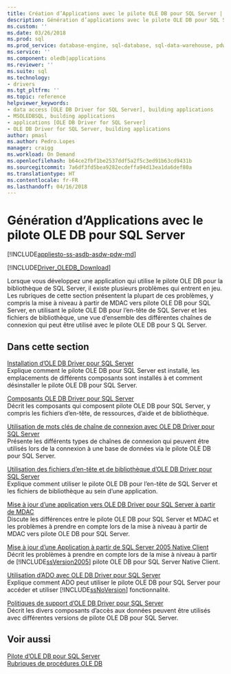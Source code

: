 ```yaml
---
title: Création d’Applications avec le pilote OLE DB pour SQL Server | Documents Microsoft
description: Génération d’applications avec le pilote OLE DB pour SQL Server
ms.custom: ''
ms.date: 03/26/2018
ms.prod: sql
ms.prod_service: database-engine, sql-database, sql-data-warehouse, pdw
ms.service: ''
ms.component: oledb|applications
ms.reviewer: ''
ms.suite: sql
ms.technology:
- drivers
ms.tgt_pltfrm: ''
ms.topic: reference
helpviewer_keywords:
- data access [OLE DB Driver for SQL Server], building applications
- MSOLEDBSQL, building applications
- applications [OLE DB Driver for SQL Server]
- OLE DB Driver for SQL Server, building applications
author: pmasl
ms.author: Pedro.Lopes
manager: craigg
ms.workload: On Demand
ms.openlocfilehash: b64ce2fbf1be2537ddf5a2f5c3ed91b63cd9431b
ms.sourcegitcommit: 7a6df3fd5bea9282ecdeffa94d13ea1da6def80a
ms.translationtype: HT
ms.contentlocale: fr-FR
ms.lasthandoff: 04/16/2018
---
```

# <a name="building-applications-with-ole-db-driver-for-sql-server"></a>Génération d’Applications avec le pilote OLE DB pour SQL Server
[!INCLUDE[appliesto-ss-asdb-asdw-pdw-md](../../../includes/appliesto-ss-asdb-asdw-pdw-md.md)]

[!INCLUDE[Driver_OLEDB_Download](../../../includes/driver_oledb_download.md)]

  Lorsque vous développez une application qui utilise le pilote OLE DB pour la bibliothèque de SQL Server, il existe plusieurs problèmes qui entrent en jeu. Les rubriques de cette section présentent la plupart de ces problèmes, y compris la mise à niveau à partir de MDAC vers pilote OLE DB pour SQL Server, en utilisant le pilote OLE DB pour l’en-tête de SQL Server et les fichiers de bibliothèque, une vue d’ensemble des différentes chaînes de connexion qui peut être utilisé avec le pilote OLE DB pour S QL Server.  

## <a name="in-this-section"></a>Dans cette section  
 [Installation d’OLE DB Driver pour SQL Server](../../oledb/applications/installing-oledb-driver-for-sql-server.md)  
 Explique comment le pilote OLE DB pour SQL Server est installé, les emplacements de différents composants sont installés à et comment désinstaller le pilote OLE DB pour SQL Server.  

 [Composants OLE DB Driver pour SQL Server](../../oledb/applications/components-of-oledb-driver-for-sql-server.md)  
 Décrit les composants qui composent pilote OLE DB pour SQL Server, y compris les fichiers d’en-tête, de ressources, d’aide et de bibliothèque.  

 [Utilisation de mots clés de chaîne de connexion avec OLE DB Driver pour SQL Server](../../oledb/applications/using-connection-string-keywords-with-oledb-driver-for-sql-server.md)  
 Présente les différents types de chaînes de connexion qui peuvent être utilisés lors de la connexion à une base de données via le pilote OLE DB pour SQL Server.  

 [Utilisation des fichiers d’en-tête et de bibliothèque d’OLE DB Driver pour SQL Server](../../oledb/applications/using-the-oledb-driver-for-sql-server-header-and-library-files.md)  
 Explique comment utiliser le pilote OLE DB pour l’en-tête de SQL Server et les fichiers de bibliothèque au sein d’une application.  

 [Mise à jour d’une application vers OLE DB Driver pour SQL Server à partir de MDAC](../../oledb/applications/updating-an-application-to-oledb-driver-for-sql-server-from-mdac.md)  
 Discute les différences entre le pilote OLE DB pour SQL Server et MDAC et les problèmes à prendre en compte lors de la mise à niveau à partir de MDAC vers pilote OLE DB pour SQL Server.  

 [Mise à jour d’une Application à partir de SQL Server 2005 Native Client](../../oledb/applications/updating-an-application-from-sql-server-2005-native-client.md)  
 Décrit les problèmes à prendre en compte lors de la mise à niveau à partir de [!INCLUDE[ssVersion2005](../../../includes/ssversion2005-md.md)] pilote OLE DB pour SQL Server Native Client.  

 [Utilisation d’ADO avec OLE DB Driver pour SQL Server](../../oledb/applications/using-ado-with-oledb-driver-for-sql-server.md)  
 Explique comment ADO peut utiliser le pilote OLE DB pour SQL Server pour accéder et utiliser [!INCLUDE[ssNoVersion](../../../includes/ssnoversion-md.md)] fonctionnalité.  

 [Politiques de support d’OLE DB Driver pour SQL Server](../../oledb/applications/support-policies-for-oledb-driver-for-sql-server.md)  
 Décrit les divers composants d’accès aux données peuvent être utilisés avec différentes versions de pilote OLE DB pour SQL Server.  

## <a name="see-also"></a>Voir aussi  
 [Pilote d’OLE DB pour SQL Server](../../oledb/oledb-driver-for-sql-server.md)     
 [Rubriques de procédures OLE DB](../../oledb/ole-db-how-to/ole-db-how-to-topics.md)  
